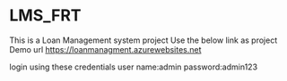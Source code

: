 # LMS_FRT

This is a Loan Management system project 
Use the below link as project Demo url
https://loanmanagment.azurewebsites.net

login using these credentials
user name:admin
password:admin123
